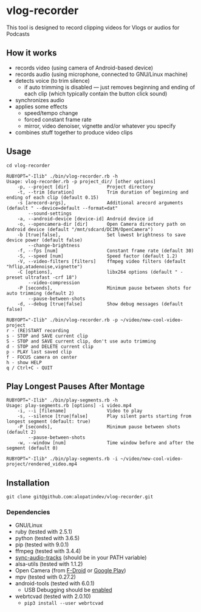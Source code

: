 # vlog-recorder
This tool is designed to record clipping videos for Vlogs or audios for Podcasts

## How it works
- records video (using camera of Android-based device)
- records audio (using microphone, connected to GNU/Linux machine)
- detects voice (to trim silence)
  - if auto trimming is disabled — just removes beginning and ending of each clip (which typically contain the button click sound)
- synchronizes audio
- applies some effects
  - speed/tempo change
  - forced constant frame rate
  - mirror, video denoiser, vignette and/or whatever you specify
- combines stuff together to produce video clips

## Usage
```
cd vlog-recorder

RUBYOPT="-Ilib" ./bin/vlog-recorder.rb -h
Usage: vlog-recorder.rb -p project_dir/ [other options]
    -p, --project [dir]              Project directory
    -t, --trim [duration]            Trim duration of beginning and ending of each clip (default 0.15)
    -s [arecord-args],               Additional arecord arguments (default " --device=default --format=dat"
        --sound-settings
    -a, --android-device [device-id] Android device id
    -o, --opencamera-dir [dir]       Open Camera directory path on Android device (default "/mnt/sdcard/DCIM/OpenCamera")
    -b [true|false],                 Set lowest brightness to save device power (default false)
        --change-brightness
    -f, --fps [num]                  Constant frame rate (default 30)
    -S, --speed [num]                Speed factor (default 1.2)
    -V, --video-filters [filters]    ffmpeg video filters (default "hflip,atadenoise,vignette")
    -C [options],                    libx264 options (default " -preset ultrafast -crf 18")
        --video-compression
    -P [seconds],                    Minimum pause between shots for auto trimming (default 2)
        --pause-between-shots
    -d, --debug [true|false]         Show debug messages (default false)

RUBYOPT="-Ilib" ./bin/vlog-recorder.rb -p ~/video/new-cool-video-project
r - (RE)START recording
s - STOP and SAVE current clip
S - STOP and SAVE current clip, don't use auto trimming
d - STOP and DELETE current clip
p - PLAY last saved clip
f - FOCUS camera on center
h - show HELP
q / Ctrl+C - QUIT
```

## Play Longest Pauses After Montage
```
RUBYOPT="-Ilib" ./bin/play-segments.rb -h
Usage: play-segments.rb [options] -i video.mp4
    -i, --i [filename]               Video to play
    -s, --silence [true|false]       Play silent parts starting from longest segment (default: true)
    -P [seconds],                    Minimum pause between shots (default 2)
        --pause-between-shots
    -w, --window [num]               Time window before and after the segment (default 0)

RUBYOPT="-Ilib" ./bin/play-segments.rb -i ~/video/new-cool-video-project/rendered_video.mp4
```

## Installation
`git clone git@github.com:alopatindev/vlog-recorder.git`

### Dependencies
- GNU/Linux
- ruby (tested with 2.5.1)
- python (tested with 3.6.5)
- pip (tested with 9.0.1)
- ffmpeg (tested with 3.4.4)
- [sync-audio-tracks](https://github.com/alopatindev/sync-audio-tracks) (should be in your PATH variable)
- alsa-utils (tested with 1.1.2)
- Open Camera (from [F-Droid](https://f-droid.org/en/packages/net.sourceforge.opencamera/) or [Google Play](https://play.google.com/store/apps/details?id=net.sourceforge.opencamera))
- mpv (tested with 0.27.2)
- android-tools (tested with 6.0.1)
  - USB Debugging should be [enabled](https://github.com/alopatindev/qdevicemonitor/blob/master/TROUBLESHOOTING.md#android-devices-are-not-recognized)
- webrtcvad (tested with 2.0.10)
  - `pip3 install --user webrtcvad`

